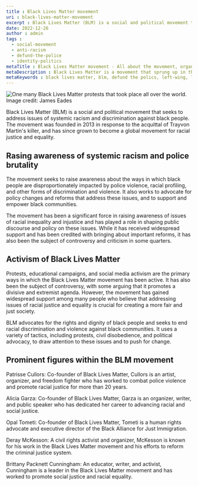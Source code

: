 ```yaml
---
title : Black Lives Matter movement
uri : black-lives-matter-movement
excerpt : Black Lives Matter (BLM) is a social and political movement that seeks to address issues of systemic racism and discrimination against black people.
date: 2022-12-26
author : admin
tags : 
  - social-movement
  - anti-racism
  - defund-the-police
  - identity-politics
metaTitle : Black Lives Matter movement - All about the movement, organization, history and political ideology of BLM
metaDescription : Black Lives Matter is a movement that sprung up in the United States to combat systemic racism and police brutality. The movement and it's ideas have since grown world-wide.
metaKeywords : black lives matter, blm, defund the polics, left-wing, leftist, liberal, protest, movement for black lives, george floyd, patrisse cullors, alicia garza, opal tometti, united states, racism, anti-racism, systemic racism, trayvon martin
---
```


![One many Black Lives Matter protests that took place all over the world.](/assets/img/articles/black-lives-matter.jpg)
Image credit: James Eades

Black Lives Matter (BLM) is a social and political movement that seeks to address issues of systemic racism and discrimination against black people. The movement was founded in 2013 in response to the acquittal of Trayvon Martin's killer, and has since grown to become a global movement for racial justice and equality.

## Rasing awareness of systemic racism and police brutality

The movement seeks to raise awareness about the ways in which black people are disproportionately impacted by police violence, racial profiling, and other forms of discrimination and violence. It also works to advocate for policy changes and reforms that address these issues, and to support and empower black communities.

The movement has been a significant force in raising awareness of issues of racial inequality and injustice and has played a role in shaping public discourse and policy on these issues. While it has received widespread support and has been credited with bringing about important reforms, it has also been the subject of controversy and criticism in some quarters.

## Activism of Black Lives Matter

Protests, educational campaigns, and social media activism are the primary ways in which the Black Lives Matter movement has been active. It has also been the subject of controversy, with some arguing that it promotes a divisive and extremist agenda. However, the movement has gained widespread support among many people who believe that addressing issues of racial justice and equality is crucial for creating a more fair and just society.

BLM advocates for the rights and dignity of black people and seeks to end racial discrimination and violence against black communities. It uses a variety of tactics, including protests, civil disobedience, and political advocacy, to draw attention to these issues and to push for change.

## Prominent figures within the BLM movement

Patrisse Cullors: Co-founder of Black Lives Matter, Cullors is an artist, organizer, and freedom fighter who has worked to combat police violence and promote racial justice for more than 20 years.

Alicia Garza: Co-founder of Black Lives Matter, Garza is an organizer, writer, and public speaker who has dedicated her career to advancing racial and social justice.

Opal Tometi: Co-founder of Black Lives Matter, Tometi is a human rights advocate and executive director of the Black Alliance for Just Immigration.

Deray McKesson: A civil rights activist and organizer, McKesson is known for his work in the Black Lives Matter movement and his efforts to reform the criminal justice system.

Brittany Packnett Cunningham: An educator, writer, and activist, Cunningham is a leader in the Black Lives Matter movement and has worked to promote social justice and racial equality.
